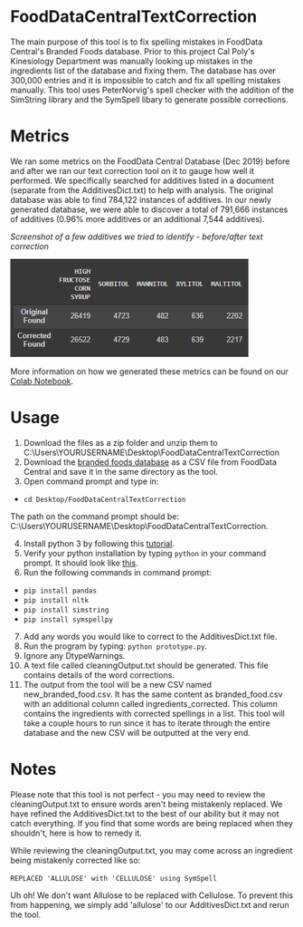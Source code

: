 # FoodDataCentralTextCorrection
The main purpose of this tool is to fix spelling mistakes in FoodData Central's Branded Foods database. Prior to this project Cal Poly's Kinesiology Department was manually looking up mistakes in the ingredients list of the database and fixing them. The database has over 300,000 entries and it is impossible to catch and fix all spelling mistakes manually. This tool uses PeterNorvig's spell checker with the addition of the SimString library and the SymSpell libary to generate possible corrections.

# Metrics
We ran some metrics on the FoodData Central Database (Dec 2019) before and after we ran our text correction tool on it to gauge how well it performed. We specifically searched for additives listed in a document (separate from the AdditivesDict.txt) to help with analysis. The original database was able to find 784,122 instances of additives. In our newly generated database, we were able to discover a total of 791,666 instances of additives (0.96% more additives or an additional 7,544 additives).

*Screenshot of a few additives we tried to identify - before/after text correction*

![](Metrics.png)

More information on how we generated these metrics can be found on our [Colab Notebook](https://colab.research.google.com/drive/1Msg6jeceHIt4k7bX0xlOu0wufxibykBu?usp=sharing).

# Usage
1) Download the files as a zip folder and unzip them to C:\Users\YOURUSERNAME\Desktop\FoodDataCentralTextCorrection
2) Download the [branded foods database](https://fdc.nal.usda.gov/download-datasets.html) as a CSV file from FoodData Central and save it in the same directory as the tool.
3) Open command prompt and type in: 

 - ```cd Desktop/FoodDataCentralTextCorrection```

  The path on the command prompt should be: C:\Users\YOURUSERNAME\Desktop\FoodDataCentralTextCorrection.
  
4) Install python 3 by following this [tutorial](https://phoenixnap.com/kb/how-to-install-python-3-windows).
5) Verify your python installation by typing ```python``` in your command prompt. It should look like [this](https://drive.google.com/file/d/17EINfJJ662u4BVEOv0mUANDx8q_GLqis/view).
6) Run the following commands in command prompt: 
- ```pip install pandas```
- ```pip install nltk```
- ```pip install simstring```
- ```pip install symspellpy```
7) Add any words you would like to correct to the AdditivesDict.txt file.
8) Run the program by typing: ```python prototype.py```.
9) Ignore any DtypeWarnings. 
10) A text file called cleaningOutput.txt should be generated. This file contains details of the word corrections. 
11) The output from the tool will be a new CSV named new_branded_food.csv. It has the same content as branded_food.csv with an additional column called ingredients_corrected. This column contains the ingredients with corrected spellings in a list. This tool will take a couple hours to run since it has to iterate through the entire database and the new CSV will be outputted at the very end. 

# Notes
Please note that this tool is not perfect - you may need to review the cleaningOutput.txt to ensure words aren't being mistakenly replaced. We have refined the AdditivesDict.txt to the best of our ability but it may not catch everything.
If you find that some words are being replaced when they shouldn't, here is how to remedy it.

While reviewing the cleaningOutput.txt, you may come across an ingredient being mistakenly corrected like so:

```REPLACED 'ALLULOSE' with 'CELLULOSE' using SymSpell```

Uh oh! We don't want Allulose to be replaced with Cellulose.
To prevent this from happening, we simply add 'allulose' to our AdditivesDict.txt and rerun the tool.
